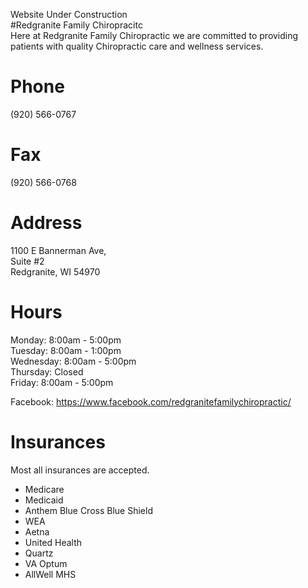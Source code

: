 Website Under Construction  
#Redgranite Family Chiropracitc  
Here at Redgranite Family Chiropractic we are committed to providing patients with quality Chiropractic care and wellness services.


# Phone  
(920) 566-0767
# Fax
(920) 566-0768  

# Address
1100 E Bannerman Ave,  
Suite #2  
Redgranite, WI 54970

# Hours
Monday: 8:00am - 5:00pm  
Tuesday: 8:00am - 1:00pm  
Wednesday: 8:00am - 5:00pm  
Thursday: Closed  
Friday: 8:00am - 5:00pm  

Facebook: https://www.facebook.com/redgranitefamilychiropractic/


# Insurances  
Most all insurances are accepted. 
- Medicare
- Medicaid  
- Anthem Blue Cross Blue Shield  
- WEA  
- Aetna  
- United Health  
- Quartz  
- VA Optum  
- AllWell MHS  
